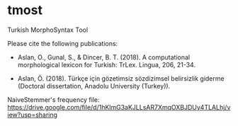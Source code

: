 # tmost
Turkish MorphoSyntax Tool

Please cite the following publications:

* Aslan, O., Gunal, S., & Dincer, B. T. (2018). A computational morphological lexicon for Turkish: TrLex. Lingua, 206, 21-34.

* Aslan, Ö. (2018). Türkçe için gözetimsiz sözdizimsel belirsizlik giderme (Doctoral dissertation, Anadolu University (Turkey)).

NaiveStemmer's frequency file:
	https://drive.google.com/file/d/1hKlmG3aKJLLsAR7XmqOXBJDUy4TLALhj/view?usp=sharing

